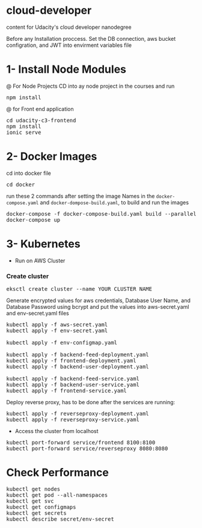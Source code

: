 # cloud-developer
content for Udacity's cloud developer nanodegree

Before any Installation proccess.
Set the DB connection, aws bucket configration, and JWT into envirment variables file
 
# 1- Install Node Modules
@ For Node Projects 
CD into ay node project in the courses and run
<pre>
npm install
</pre>

@ for Front end application
<pre>
cd udacity-c3-frontend
npm install
ionic serve
</pre>

# 2- Docker Images

cd into docker file
<pre>
cd docker
</pre>
run these 2 commands after setting the image Names in the `docker-compose.yaml` and `docker-dompose-build.yaml`, to build and run the images

<pre>
docker-compose -f docker-compose-build.yaml build --parallel
docker-compose up
</pre>

# 3- Kubernetes
- Run on AWS Cluster
### Create cluster
<pre>
eksctl create cluster --name YOUR_CLUSTER_NAME 
</pre>
Generate encrypted values for aws credentials, Database User Name, and Database Password using bcrypt and put the values into aws-secret.yaml and env-secret.yaml files
<pre>
kubectl apply -f aws-secret.yaml
kubectl apply -f env-secret.yaml

kubectl apply -f env-configmap.yaml

kubectl apply -f backend-feed-deployment.yaml
kubectl apply -f frontend-deployment.yaml
kubectl apply -f backend-user-deployment.yaml

kubectl apply -f backend-feed-service.yaml
kubectl apply -f backend-user-service.yaml
kubectl apply -f frontend-service.yaml
</pre>
Deploy reverse proxy, has to be done after the services are running:
<pre>
kubectl apply -f reverseproxy-deployment.yaml
kubectl apply -f reverseproxy-service.yaml
</pre>
- Access the cluster from localhost
<pre>
kubectl port-forward service/frontend 8100:8100
kubectl port-forward service/reverseproxy 8080:8080
</pre>

# Check Performance
<pre>
kubectl get nodes
kubectl get pod --all-namespaces
kubectl get svc
kubectl get configmaps
kubectl get secrets
kubectl describe secret/env-secret
</pre>